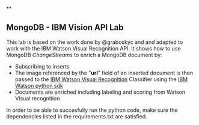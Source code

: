 **

## MongoDB - IBM Vision API Lab

This lab is based on the work done by @graboskyc and and adapted to work with the IBM Watson Visual Recognition API.
It shows how to use MongoDB *ChangeStreams* to enrich a MongoDB document by:
  - Subscribing to inserts
  - The image referenced by the "**url**" field of an inserted document is then passed to the [IBM Watson Visual Recognition](https://cloud.ibm.com/docs/services/visual-recognition?topic=visual-recognition-getting-started-tutorial&programming_language=python) Classifier using the [IBM Watson python sdk](https://github.com/watson-developer-cloud/python-sdk)
  - Documents are enriched including labeling and scoring from Watson Visual recognition

In order to be able to succesfully run the python code, make sure the dependencies listed in the requirements.txt are satisfied.
  
